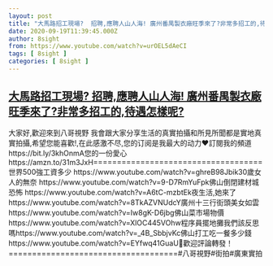 ```yaml
---
layout: post
title: "大馬路招工現場?  招聘,應聘人山人海! 廣州番禺製衣廠旺季來了?非常多招工的,待遇怎樣呢?"
date: 2020-09-19T11:39:45.000Z
author: 8sight
from: https://www.youtube.com/watch?v=urOEL5dAeCI
tags: [ 8sight ]
categories: [ 8sight ]
---
```

<!--1600515585000-->
[大馬路招工現場?  招聘,應聘人山人海! 廣州番禺製衣廠旺季來了?非常多招工的,待遇怎樣呢?](https://www.youtube.com/watch?v=urOEL5dAeCI)
------

<div>
大家好,歡迎來到八哥視野 我會跟大家分享生活的真實拍攝和所見所聞都是實地真實拍攝,希望您能喜歡!,在此感激不尽,您的订阅是我最大的动力❤️訂閱我的頻道 https://bit.ly/3khOnmA您的一份愛心https://amzn.to/31m3JxH====================================世界500強工資多少            https://www.youtube.com/watch?v=ghreB98Jbik30歲女人的無奈                https://www.youtube.com/watch?v=9-D7RmYuFpk佛山倒閉建材城恐怖           https://www.youtube.com/watch?v=A6tC-mzbtEk夜生活,她來了                   https://www.youtube.com/watch?v=8TkAZVNUdcY廣州十三行街頭美女如雲    https://www.youtube.com/watch?v=Iw8gK-D6jbg佛山菜市場物價                 https://www.youtube.com/watch?v=XlOC445VOhw程序員擺地攤我們該反思嗎https://www.youtube.com/watch?v=_4B_SbbjvKc佛山打工吃一餐多少錢     https://www.youtube.com/watch?v=EYfwq41GuaU🍵歡迎評論轉發！====================================#八哥視野#街拍#廣東實拍
</div>
